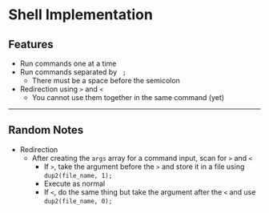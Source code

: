 # Shell Implementation


## Features
- Run commands one at a time
- Run commands separated by ` ;`
  - There must be a space before the semicolon
- Redirection using `>` and `<`
  - You cannot use them together in the same command (yet)

---

## Random Notes
- Redirection
  - After creating the `args` array for a command input, scan for `>` and `<`
    - If `>`, take the argument before the `>` and store it in a file using `dup2(file_name, 1);`
    - Execute as normal
    - If `<`, do the same thing but take the argument after the `<` and use `dup2(file_name, 0);`